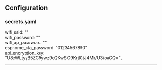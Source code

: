 ## Configuration

### secrets.yaml
wifi_ssid: ""\
wifi_password: ""\
wifi_ap_password: ""\
esphome_ota_password: "01234567890"\
api_encryption_key: "U8eWLtyyB5ZC9ywz9eQKwSiG9KrjlGtJ4Mk/U3/oaGQ="\

---

